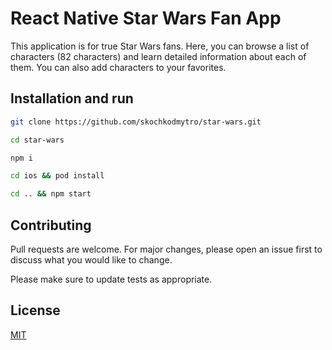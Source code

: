 # React Native Star Wars Fan App

This application is for true Star Wars fans. Here, you can browse a list of characters (82 characters) and learn detailed information about each of them. You can also add characters to your favorites.

## Installation and run

```bash
git clone https://github.com/skochkodmytro/star-wars.git
```

```bash
cd star-wars
```

```bash
npm i
```

```bash
cd ios && pod install
```

```bash
cd .. && npm start
```

## Contributing

Pull requests are welcome. For major changes, please open an issue first
to discuss what you would like to change.

Please make sure to update tests as appropriate.

## License

[MIT](https://choosealicense.com/licenses/mit/)
